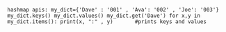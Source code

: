 ``
hashmap apis:
    my_dict={'Dave' : '001' , 'Ava': '002' , 'Joe': '003'}
    my_dict.keys()
    my_dict.values()
    my_dict.get('Dave')
    for x,y in my_dict.items():
        print(x, ":" , y)       #prints keys and values
``